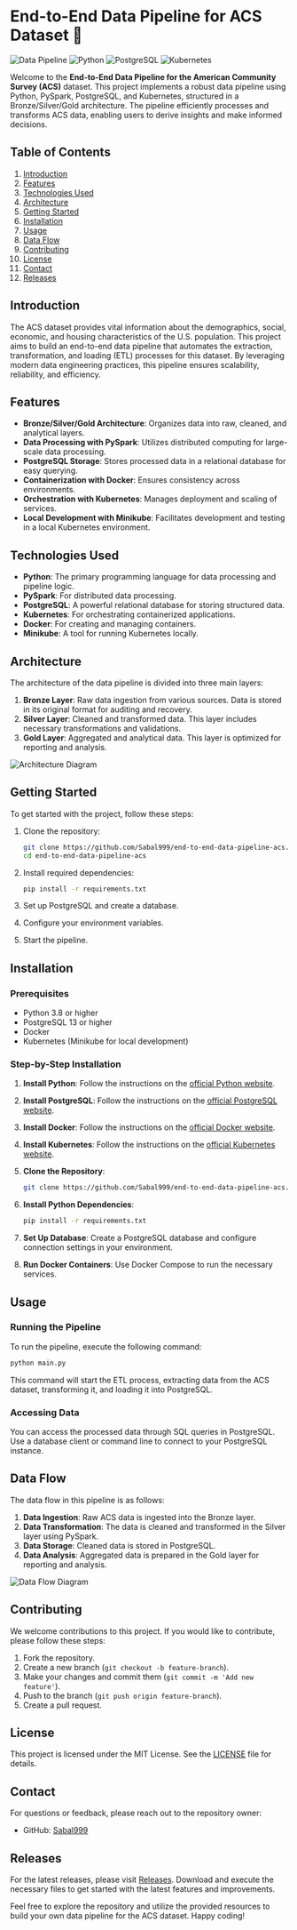 # End-to-End Data Pipeline for ACS Dataset 🚀

![Data Pipeline](https://img.shields.io/badge/Data%20Pipeline-End--to--End-blue.svg) ![Python](https://img.shields.io/badge/Python-3.8%2B-green.svg) ![PostgreSQL](https://img.shields.io/badge/PostgreSQL-13%2B-orange.svg) ![Kubernetes](https://img.shields.io/badge/Kubernetes-1.21%2B-yellow.svg)

Welcome to the **End-to-End Data Pipeline for the American Community Survey (ACS)** dataset. This project implements a robust data pipeline using Python, PySpark, PostgreSQL, and Kubernetes, structured in a Bronze/Silver/Gold architecture. The pipeline efficiently processes and transforms ACS data, enabling users to derive insights and make informed decisions.

## Table of Contents

1. [Introduction](#introduction)
2. [Features](#features)
3. [Technologies Used](#technologies-used)
4. [Architecture](#architecture)
5. [Getting Started](#getting-started)
6. [Installation](#installation)
7. [Usage](#usage)
8. [Data Flow](#data-flow)
9. [Contributing](#contributing)
10. [License](#license)
11. [Contact](#contact)
12. [Releases](#releases)

## Introduction

The ACS dataset provides vital information about the demographics, social, economic, and housing characteristics of the U.S. population. This project aims to build an end-to-end data pipeline that automates the extraction, transformation, and loading (ETL) processes for this dataset. By leveraging modern data engineering practices, this pipeline ensures scalability, reliability, and efficiency.

## Features

- **Bronze/Silver/Gold Architecture**: Organizes data into raw, cleaned, and analytical layers.
- **Data Processing with PySpark**: Utilizes distributed computing for large-scale data processing.
- **PostgreSQL Storage**: Stores processed data in a relational database for easy querying.
- **Containerization with Docker**: Ensures consistency across environments.
- **Orchestration with Kubernetes**: Manages deployment and scaling of services.
- **Local Development with Minikube**: Facilitates development and testing in a local Kubernetes environment.

## Technologies Used

- **Python**: The primary programming language for data processing and pipeline logic.
- **PySpark**: For distributed data processing.
- **PostgreSQL**: A powerful relational database for storing structured data.
- **Kubernetes**: For orchestrating containerized applications.
- **Docker**: For creating and managing containers.
- **Minikube**: A tool for running Kubernetes locally.

## Architecture

The architecture of the data pipeline is divided into three main layers:

1. **Bronze Layer**: Raw data ingestion from various sources. Data is stored in its original format for auditing and recovery.
2. **Silver Layer**: Cleaned and transformed data. This layer includes necessary transformations and validations.
3. **Gold Layer**: Aggregated and analytical data. This layer is optimized for reporting and analysis.

![Architecture Diagram](https://example.com/architecture-diagram.png)

## Getting Started

To get started with the project, follow these steps:

1. Clone the repository:
   ```bash
   git clone https://github.com/Sabal999/end-to-end-data-pipeline-acs.git
   cd end-to-end-data-pipeline-acs
   ```

2. Install required dependencies:
   ```bash
   pip install -r requirements.txt
   ```

3. Set up PostgreSQL and create a database.

4. Configure your environment variables.

5. Start the pipeline.

## Installation

### Prerequisites

- Python 3.8 or higher
- PostgreSQL 13 or higher
- Docker
- Kubernetes (Minikube for local development)

### Step-by-Step Installation

1. **Install Python**: Follow the instructions on the [official Python website](https://www.python.org/downloads/).

2. **Install PostgreSQL**: Follow the instructions on the [official PostgreSQL website](https://www.postgresql.org/download/).

3. **Install Docker**: Follow the instructions on the [official Docker website](https://docs.docker.com/get-docker/).

4. **Install Kubernetes**: Follow the instructions on the [official Kubernetes website](https://kubernetes.io/docs/setup/).

5. **Clone the Repository**: 
   ```bash
   git clone https://github.com/Sabal999/end-to-end-data-pipeline-acs.git
   ```

6. **Install Python Dependencies**:
   ```bash
   pip install -r requirements.txt
   ```

7. **Set Up Database**: Create a PostgreSQL database and configure connection settings in your environment.

8. **Run Docker Containers**: Use Docker Compose to run the necessary services.

## Usage

### Running the Pipeline

To run the pipeline, execute the following command:

```bash
python main.py
```

This command will start the ETL process, extracting data from the ACS dataset, transforming it, and loading it into PostgreSQL.

### Accessing Data

You can access the processed data through SQL queries in PostgreSQL. Use a database client or command line to connect to your PostgreSQL instance.

## Data Flow

The data flow in this pipeline is as follows:

1. **Data Ingestion**: Raw ACS data is ingested into the Bronze layer.
2. **Data Transformation**: The data is cleaned and transformed in the Silver layer using PySpark.
3. **Data Storage**: Cleaned data is stored in PostgreSQL.
4. **Data Analysis**: Aggregated data is prepared in the Gold layer for reporting and analysis.

![Data Flow Diagram](https://example.com/data-flow-diagram.png)

## Contributing

We welcome contributions to this project. If you would like to contribute, please follow these steps:

1. Fork the repository.
2. Create a new branch (`git checkout -b feature-branch`).
3. Make your changes and commit them (`git commit -m 'Add new feature'`).
4. Push to the branch (`git push origin feature-branch`).
5. Create a pull request.

## License

This project is licensed under the MIT License. See the [LICENSE](LICENSE) file for details.

## Contact

For questions or feedback, please reach out to the repository owner:

- GitHub: [Sabal999](https://github.com/Sabal999)

## Releases

For the latest releases, please visit [Releases](https://github.com/Sabal999/end-to-end-data-pipeline-acs/releases). Download and execute the necessary files to get started with the latest features and improvements.

Feel free to explore the repository and utilize the provided resources to build your own data pipeline for the ACS dataset. Happy coding!